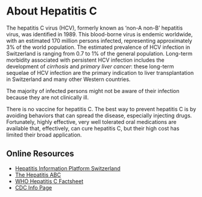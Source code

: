About Hepatitis C
=================

The hepatitis C virus (HCV), formerly known as ‘non-A non-B’ hepatitis virus, was identified in 1989.
This blood-borne virus is endemic worldwide, with an estimated 170 million persons infected, representing approximately 3% of the world population.
The estimated prevalence of HCV infection in Switzerland is ranging from 0.7 to 1% of the general population. 
Long-term morbidity associated with persistent HCV infection includes the development of _cirrhosis_ and _primary liver cancer_: these long-term sequelae of HCV infection are the primary indication to liver transplantation in Switzerland and many other Western countries.

The majority of infected persons might not be aware of their infection because they are not clinically ill.

There is no vaccine for hepatitis C.
The best way to prevent hepatitis C is by avoiding behaviors that can spread the disease, especially injecting drugs.
Fortunately, highly effective, very well tolerated oral medications are available that, effectively, can cure hepatitis C, but their high cost has limited their broad application.

Online Resources
----------------

- [Hepatitis Information Platform Switzerland](http://www.hepatitis-schweiz.ch/en/)
- [The Hepatitis ABC](./Hepatitis-Flyer-2016.pdf)
- [WHO Hepatitis C Factsheet](http://www.who.int/mediacentre/factsheets/fs164/en/)
- [CDC Info Page](http://www.cdc.gov/hepatitis/hcv/)
